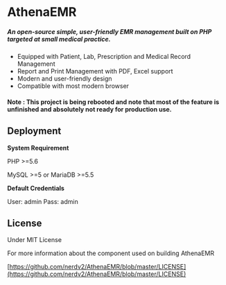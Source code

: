 # AthenaEMR

##### An open-source simple, user-friendly EMR management built on PHP targeted at small medical practice.

- Equipped with Patient, Lab, Prescription and Medical Record Management
- Report and Print Management with PDF, Excel support
- Modern and user-friendly design
- Compatible with most modern browser

#### Note : This project is being rebooted and note that most of the feature is unfinished and absolutely not ready for production use.

## Deployment

**System Requirement**

PHP >=5.6

MySQL >=5 or MariaDB >=5.5

**Default Credentials**

User: admin
Pass: admin

## License

Under MIT License

For more information about the component used on building AthenaEMR

[https://github.com/nerdv2/AthenaEMR/blob/master/LICENSE](https://github.com/nerdv2/AthenaEMR/blob/master/LICENSE)

